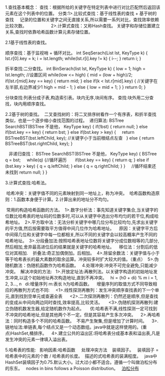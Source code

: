 1.查找基本概念：
  查找：根据所给的关键字在特定列表中进行对比匹配然后返回该元素在这个列表中的位置。
  分类:1>.比较式查找：基于线性表的查找 + 基于树的查找     记录的位置和关键字之间无直接关系,所以需要一系列对比，查找效率依赖比较次数。              
       2>.计算式查找：又称Hash查找。 关键字和存储位置建立关系,查找时依靠哈希函数计算元素存储位置。                                 
 
2.1基于线性表的查找。

  顺序查找：基于监视哨 + 循环对比。
  int SeqSerach(List lst, KeyType k) {
    lst.r[0].key = k;
    i = lst.length;
    while(lst.r[i].key != k) {
      i--;
    }
    return i;
  }
  
  
  折半查找:二分查找。
  int BinSerach(list lst, KeyType k) {
    low = 1; high = lst.length;  //设置区间
    while(low <= high) {
      mid = (low + high)/2;
      if(lst.r[mid].key == key) {
        return mid;
      } else if(k < lst.r[mid].key) {  //关键字在左半部,右边界减少1
        high = mid - 1;
      } else { 
        low = mid + 1;
      }
    }
    return 0;
  }
  
  分块查找:列表分成子表,构造索引表。块内无序,块间有序。
  查找:块外用二分查找，块内用顺序查找。

2.2基于树的查找。
  二叉查找树的：将二叉排序树看作一个有序表，和折半查找类似，也是一个逐步缩小查找范围的过程。
  递归算法:
  BSTree SearchBST(BSTree 不是他， KeyType key) {
    if(!bst) {
      return null;
    } else if(bst.key == key) {
      return bst;
    } else if(bst.key > key) {
      return BSTreeBST(bst.leftChild, key); //关键字小于当前根结点左查
    } else {
      return BSTreeBST(bst.rightChild, key);
    }
    
    非递归查找：
    BSTree SearchBST(BSTree 不是他， KeyType key) {
      BSTree q = bst;
      while(q) {//循环遍历
        if(bst.key == key) {
          return q;
        } else if (bst.key > key) {
          q = q.leftChild;
        } else {
          q = q.rightChild;
        }
      }
      //循环结束还未找到 
      return null;
    }
  }
  
  
3.计算式查找:哈希法。

  哈希冲突：关键字值不同的元素映射到同一地址上，称为冲突。
  哈希函数构造原则：1.函数本身便于计算。2.计算出来的地址分不均匀。
  
  常用的构造哈希函数的方法。
  1>.数字分析法：事先知道关键字集合,当关键字的位数比哈希表的地址码的位数多时,可以从关键字中选出分布均匀的若干位,构成哈希地址。
  2>.平方取中法：无法分析关键字中哪几位分布比较均匀,先求出关键字的平方值,然后按需要取平方值得中间几位作为哈希地址。
    原因：关键字平方后中间得几位和关键字中每一位都相关,所以不同的关键字会以较高概率产生不同的哈希地址。
  3>.分段叠加法:按照哈希表地址位数将关键字分成位数相等的几部分,然后相加,舍弃最高进位后的结果就是关键字的哈希地址。
    移位法：分割后的低位对其相加.
    折叠法:奇正加偶倒加。后相加。
  4>.除留余数法：关键字值与小于等于哈希表长的最大素数的取余运算。冲突较多时扩大较大的值。（重点）
  5>.伪随机数法：伪随机函数作为哈希函数。
  
4.处理冲突:冲突不可完全避免,只能减少冲突。 
  解决冲突的方法:
    1>.开放定址法:再散列法。以关键字构造的初始地址发生冲突,以这个初始地址再次构造地址,直到不再冲突。
    hi = (h0 + di) % m  i = 1, 2, 3..., n   di:增量序列  m:表长  h为哈希函数。
    增量序列的取值方式不同导致相应的再散列方式也不同:
      <1>.线性探测再散列：发生冲突顺序查找表的下一个单元,直到找到空单元或查遍全表
      <2>.二次探测再散列：仍然还是顺序,但是查找的变成从中间向两边同时查找,效率提高,比较灵活。
      <3>.伪随机探测再散列:建立伪随机数发生器,给定随机数作为起点。
      优:哈希表不满,线性探测一定可找到不冲突的哈希地址,但是其他两个不一定。但是其容易产生多次冲突。
    2>.再哈希法：同时构造多个不同的哈希函数。  不易产生聚集,但是增加了计算时间。
    3>.链地址法:单链表,每个结点又是一个动态数组。java中就是这样使用的。(重点)HashSet,桶排序。
    4>.建立公共的溢出区:将哈希表分成基本表和溢出表,凡是发生冲突的元素一律填入溢出表。
    
5.哈希表的性能:
   影响因素:哈希函数     处理冲突方法    装填因子。
   装填因子 = 哈希表中的元素的个数 / 哈希表的长度。  描述的式哈希表的装满程度。
   java中HashSet装填因子为0.75.默认大小。过大过小都不适合。遵循一个叫做泊松分布的东东。
   nodes in bins follows a Poisson distribution。
   <a href="http://www.ruanyifeng.com/blog/2015/06/poisson-distribution.html#comment-356111">泊松分布</a>
